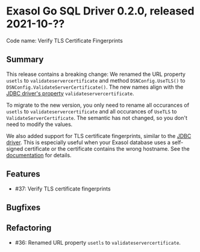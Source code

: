 # Exasol Go SQL Driver 0.2.0, released 2021-10-??

Code name: Verify TLS Certificate Fingerprints

## Summary

This release contains a breaking change: We renamed the URL property `usetls` to `validateservercertificate` and method `DSNConfig.UseTLS()` to `DSNConfig.ValidateServerCertificate()`. The new names align with the [JDBC driver's property](https://docs.exasol.com/connect_exasol/drivers/jdbc.htm) `validateservercertificate`.

To migrate to the new version, you only need to rename all occurances of `usetls` to `validateservercertificate` and all occurances of `UseTLS` to `ValidateServerCertificate`. The semantic has not changed, so you don't need to modify the values.

We also added support for TLS certificate fingerprints, similar to the [JDBC driver](https://docs.exasol.com/connect_exasol/drivers/jdbc.htm). This is especially useful when your Exasol database uses a self-signed certificate or the certificate contains the wrong hostname. See the [documentation](../../README.md) for details.

## Features

* #37: Verify TLS certificate fingerprints

## Bugfixes

## Refactoring

* #36: Renamed URL property `usetls` to `validateservercertificate`.
